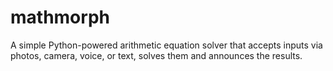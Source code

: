 # mathmorph
A simple Python-powered arithmetic equation solver that accepts inputs via photos, camera, voice, or text, solves them and announces the results.
